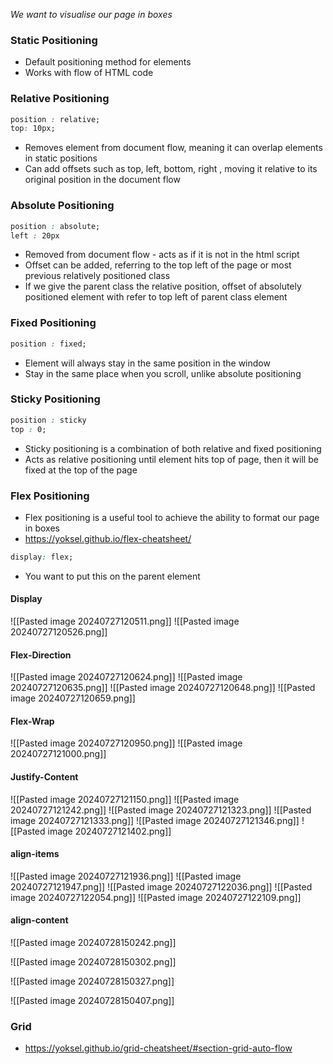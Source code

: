 
*We want to visualise our page in boxes*

### Static Positioning

- Default positioning method for elements
- Works with flow of HTML code

### Relative Positioning

```CSS
position : relative;
top: 10px;
```

- Removes element from document flow, meaning it can overlap elements in static positions 
- Can add offsets such as top, left, bottom, right , moving it relative to its original position in the document flow

### Absolute Positioning

```CSS
position : absolute;
left : 20px
```

- Removed from document flow - acts as if it is not in the html script
- Offset can be added, referring to the top left of the page or most previous relatively positioned class
- If we give the parent class the relative position, offset of absolutely positioned element with refer to top left of parent class element


### Fixed Positioning

```CSS
position : fixed;
```

- Element will always stay in the same position in the window
- Stay in the same place when you scroll, unlike absolute positioning


### Sticky Positioning

```CSS
position : sticky
top : 0;
```

- Sticky positioning is a combination of both relative and fixed positioning
- Acts as relative positioning until element hits top of page, then it will be fixed at the top of the page



### Flex Positioning

- Flex positioning is a useful tool to achieve the ability to format our page in boxes
- https://yoksel.github.io/flex-cheatsheet/
```CSS
display: flex;
```
- You want to put this on the parent element
#### Display

![[Pasted image 20240727120511.png]]
![[Pasted image 20240727120526.png]]

#### Flex-Direction

![[Pasted image 20240727120624.png]]
![[Pasted image 20240727120635.png]]
![[Pasted image 20240727120648.png]]
![[Pasted image 20240727120659.png]]

#### Flex-Wrap

![[Pasted image 20240727120950.png]]
![[Pasted image 20240727121000.png]]

#### Justify-Content

![[Pasted image 20240727121150.png]]
![[Pasted image 20240727121242.png]]
![[Pasted image 20240727121323.png]]
![[Pasted image 20240727121333.png]]
![[Pasted image 20240727121346.png]]
![[Pasted image 20240727121402.png]]

#### align-items

![[Pasted image 20240727121936.png]]
![[Pasted image 20240727121947.png]]
![[Pasted image 20240727122036.png]]
![[Pasted image 20240727122054.png]]
![[Pasted image 20240727122109.png]]

#### align-content

![[Pasted image 20240728150242.png]]

![[Pasted image 20240728150302.png]]


![[Pasted image 20240728150327.png]]

![[Pasted image 20240728150407.png]]

### Grid

- https://yoksel.github.io/grid-cheatsheet/#section-grid-auto-flow
